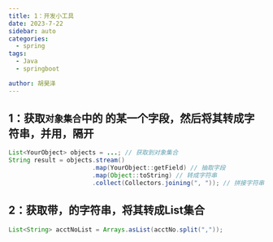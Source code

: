 ```yaml
---
title: 1：开发小工具
date: 2023-7-22
sidebar: auto
categories:
  - spring
tags:
  - Java
  - springboot

author: 胡昊泽
---
```

## 1：获取`对象集合`中的 的某一个字段，然后将其转成字符串，并用，隔开
```java
List<YourObject> objects = ...; // 获取到对象集合
String result = objects.stream()
                       .map(YourObject::getField) // 抽取字段
                       .map(Object::toString) // 转成字符串
                       .collect(Collectors.joining(", ")); // 拼接字符串

```
## 2：获取带，的字符串，将其转成List集合
```java
List<String> acctNoList = Arrays.asList(acctNo.split(","));
```

